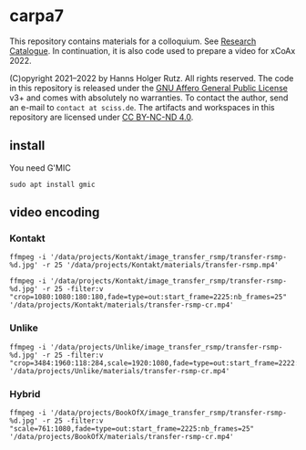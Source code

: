 # carpa7

This repository contains materials for a colloquium. See
[Research Catalogue](https://www.researchcatalogue.net/view/1172657/1172658). In continuation, it is also
code used to prepare a video for xCoAx 2022.

(C)opyright 2021–2022 by Hanns Holger Rutz. All rights reserved. The code in this repository is released under the
[GNU Affero General Public License](https://codeberg.org/sciss/carpa7/blob/main/LICENSE) v3+ and
comes with absolutely no warranties.
To contact the author, send an e-mail to `contact at sciss.de`. The artifacts and workspaces in this
repository are licensed under [CC BY-NC-ND 4.0](https://creativecommons.org/licenses/by-nc-nd/4.0/).

## install

You need G'MIC

    sudo apt install gmic

## video encoding

### Kontakt

    ffmpeg -i '/data/projects/Kontakt/image_transfer_rsmp/transfer-rsmp-%d.jpg' -r 25 '/data/projects/Kontakt/materials/transfer-rsmp.mp4'

    ffmpeg -i '/data/projects/Kontakt/image_transfer_rsmp/transfer-rsmp-%d.jpg' -r 25 -filter:v "crop=1080:1080:180:180,fade=type=out:start_frame=2225:nb_frames=25" '/data/projects/Kontakt/materials/transfer-rsmp-cr.mp4'

### Unlike

    ffmpeg -i '/data/projects/Unlike/image_transfer_rsmp/transfer-rsmp-%d.jpg' -r 25 -filter:v "crop=3484:1960:118:284,scale=1920:1080,fade=type=out:start_frame=2222:nb_frames=25" '/data/projects/Unlike/materials/transfer-rsmp-cr.mp4'

### Hybrid

    ffmpeg -i '/data/projects/BookOfX/image_transfer_rsmp/transfer-rsmp-%d.jpg' -r 25 -filter:v "scale=761:1080,fade=type=out:start_frame=2225:nb_frames=25" '/data/projects/BookOfX/materials/transfer-rsmp-cr.mp4'
